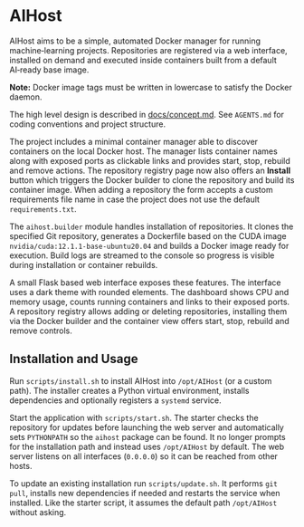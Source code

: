 # AIHost

AIHost aims to be a simple, automated Docker manager for running
machine‑learning projects. Repositories are registered via a web
interface, installed on demand and executed inside containers built from
a default AI‑ready base image.

**Note:** Docker image tags must be written in lowercase to satisfy the
Docker daemon.

The high level design is described in [docs/concept.md](docs/concept.md).
See `AGENTS.md` for coding conventions and project structure.

The project includes a minimal container manager able to discover
containers on the local Docker host. The manager lists container names
along with exposed ports as clickable links and provides start, stop,
rebuild and remove actions. The repository registry page now also offers
an **Install** button which triggers the Docker builder to clone the
repository and build its container image. When adding a repository the
form accepts a custom requirements file name in case the project does
not use the default `requirements.txt`.

The `aihost.builder` module handles installation of repositories. It
clones the specified Git repository, generates a Dockerfile based on
the CUDA image `nvidia/cuda:12.1.1-base-ubuntu20.04` and builds a Docker image
ready for execution.
Build logs are streamed to the console so progress is visible during
installation or container rebuilds.

A small Flask based web interface exposes these features. The interface
uses a dark theme with rounded elements. The dashboard shows CPU and
memory usage, counts running containers and links to their exposed
ports. A repository registry allows adding or deleting repositories,
installing them via the Docker builder and the container view offers
start, stop, rebuild and remove controls.

## Installation and Usage

Run `scripts/install.sh` to install AIHost into `/opt/AIHost` (or a custom path). The installer creates a Python virtual environment, installs dependencies and optionally registers a `systemd` service.

Start the application with `scripts/start.sh`. The starter checks the repository for updates before launching the web server and automatically sets `PYTHONPATH` so the `aihost` package can be found. It no longer prompts for the installation path and instead uses `/opt/AIHost` by default. The web server listens on all interfaces (`0.0.0.0`) so it can be reached from other hosts.

To update an existing installation run `scripts/update.sh`. It performs `git pull`, installs new dependencies if needed and restarts the service when installed. Like the starter script, it assumes the default path `/opt/AIHost` without asking.

